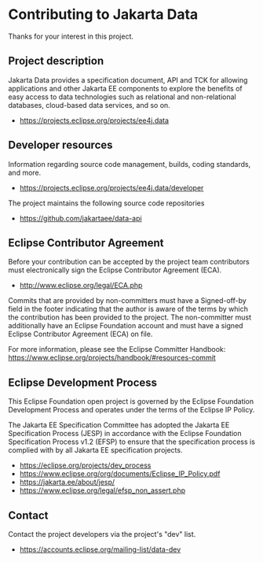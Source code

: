# Contributing to Jakarta Data

Thanks for your interest in this project.

## Project description

Jakarta Data provides a specification document, API and TCK for allowing applications and other Jakarta EE components to explore the benefits of easy access to data technologies such as relational and non-relational databases, cloud-based data services, and so on.

 * https://projects.eclipse.org/projects/ee4j.data

## Developer resources

Information regarding source code management, builds, coding standards, and
more.

 * https://projects.eclipse.org/projects/ee4j.data/developer

The project maintains the following source code repositories

 * https://github.com/jakartaee/data-api

## Eclipse Contributor Agreement

Before your contribution can be accepted by the project team contributors must
electronically sign the Eclipse Contributor Agreement (ECA).

 * http://www.eclipse.org/legal/ECA.php

Commits that are provided by non-committers must have a Signed-off-by field in
the footer indicating that the author is aware of the terms by which the
contribution has been provided to the project. The non-committer must
additionally have an Eclipse Foundation account and must have a signed Eclipse
Contributor Agreement (ECA) on file.

For more information, please see the Eclipse Committer Handbook:
https://www.eclipse.org/projects/handbook/#resources-commit

## Eclipse Development Process

This Eclipse Foundation open project is governed by the Eclipse Foundation
Development Process and operates under the terms of the Eclipse IP Policy.

The Jakarta EE Specification Committee has adopted the Jakarta EE Specification
Process (JESP) in accordance with the Eclipse Foundation Specification Process
v1.2 (EFSP) to ensure that the specification process is complied with by all
Jakarta EE specification projects.

* https://eclipse.org/projects/dev_process
* https://www.eclipse.org/org/documents/Eclipse_IP_Policy.pdf
* https://jakarta.ee/about/jesp/
* https://www.eclipse.org/legal/efsp_non_assert.php

## Contact

Contact the project developers via the project's "dev" list.

 * https://accounts.eclipse.org/mailing-list/data-dev

